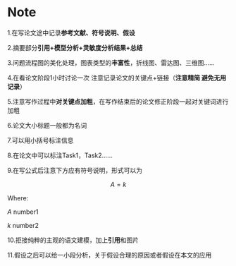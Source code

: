 # Note

1.在写论文途中记录**参考文献、符号说明、假设**

2.摘要部分**引用+模型分析+灵敏度分析结果+总结**

3.问题流程图的美化处理，图表类型的**丰富性**，折线图、雷达图、三维图......

4.在看论文阶段1小时讨论一次 注意记录论文的关键点+链接（**注意精简 避免无用记录**）

5.注意写作过程中**对关键点加粗**，在写作结束后的论文修正阶段一起对关键词进行加粗

6.论文大小标题一般都为名词

7.可以用小括号标注信息

8.在论文中可以标注Task1，Task2......

9.在写公式后注意下方应有符号说明，形式可以为

$$A=k$$

Where:

$A$    number1

$k$    number2

10.拒接纯粹的主观的语文建模，加上**引用**和图片

11.假设之后可以给一小段分析，关于假设合理的原因或者假设在本文的应用